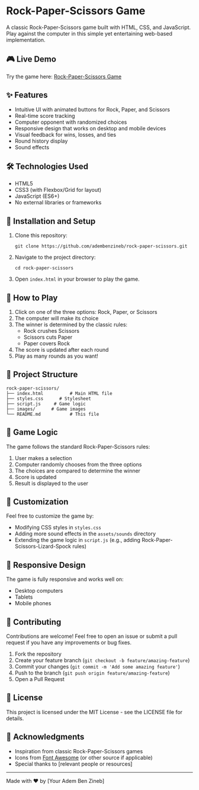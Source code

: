 # Rock-Paper-Scissors Game

A classic Rock-Paper-Scissors game built with HTML, CSS, and JavaScript. Play against the computer in this simple yet entertaining web-based implementation.


## 🎮 Live Demo

Try the game here: [Rock-Paper-Scissors Game](https://rock-paper-scissors-one-pink.vercel.app/)

## ✨ Features

- Intuitive UI with animated buttons for Rock, Paper, and Scissors
- Real-time score tracking
- Computer opponent with randomized choices
- Responsive design that works on desktop and mobile devices
- Visual feedback for wins, losses, and ties
- Round history display
- Sound effects

## 🛠️ Technologies Used

- HTML5
- CSS3 (with Flexbox/Grid for layout)
- JavaScript (ES6+)
- No external libraries or frameworks

## 🚀 Installation and Setup

1. Clone this repository:
   ```
   git clone https://github.com/adembenzineb/rock-paper-scissors.git
   ```

2. Navigate to the project directory:
   ```
   cd rock-paper-scissors
   ```

3. Open `index.html` in your browser to play the game.

## 📝 How to Play

1. Click on one of the three options: Rock, Paper, or Scissors
2. The computer will make its choice
3. The winner is determined by the classic rules:
   - Rock crushes Scissors
   - Scissors cuts Paper
   - Paper covers Rock
4. The score is updated after each round
5. Play as many rounds as you want!

## 📁 Project Structure

```
rock-paper-scissors/
├── index.html          # Main HTML file
├── styles.css      # Stylesheet
├── script.js     # Game logic
├── images/      # Game images
└── README.md           # This file
```

## 🧠 Game Logic

The game follows the standard Rock-Paper-Scissors rules:

1. User makes a selection
2. Computer randomly chooses from the three options
3. The choices are compared to determine the winner
4. Score is updated
5. Result is displayed to the user

## 🔧 Customization

Feel free to customize the game by:

- Modifying CSS styles in `styles.css`
- Adding more sound effects in the `assets/sounds` directory
- Extending the game logic in `script.js` (e.g., adding Rock-Paper-Scissors-Lizard-Spock rules)

## 📱 Responsive Design

The game is fully responsive and works well on:
- Desktop computers
- Tablets
- Mobile phones

## 🤝 Contributing

Contributions are welcome! Feel free to open an issue or submit a pull request if you have any improvements or bug fixes.

1. Fork the repository
2. Create your feature branch (`git checkout -b feature/amazing-feature`)
3. Commit your changes (`git commit -m 'Add some amazing feature'`)
4. Push to the branch (`git push origin feature/amazing-feature`)
5. Open a Pull Request

## 📜 License

This project is licensed under the MIT License - see the LICENSE file for details.

## 👏 Acknowledgments

- Inspiration from classic Rock-Paper-Scissors games
- Icons from [Font Awesome](https://fontawesome.com/) (or other source if applicable)
- Special thanks to [relevant people or resources]

---

Made with ❤️ by [Your Adem Ben Zineb]
